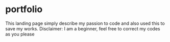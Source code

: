 # portfolio
This landing page simply describe my passion to code and also used this to save my works. Disclaimer: I am a beginner, feel free to correct my codes as you please
